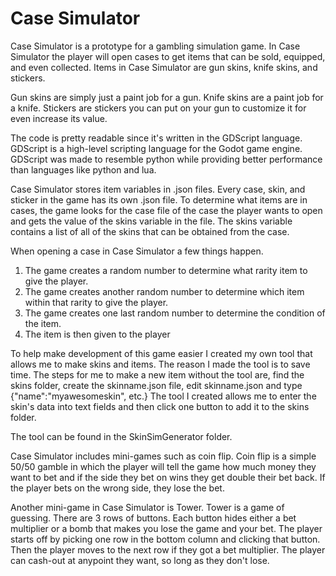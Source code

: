 # Case Simulator

Case Simulator is a prototype for a gambling simulation game. In Case Simulator the player will open cases to get items that can be sold, equipped, and even collected. Items in Case Simulator are gun skins, knife skins, and stickers.

Gun skins are simply just a paint job for a gun. Knife skins are a paint job for a knife. Stickers are stickers you can put on your gun to customize it for even increase its value.

The code is pretty readable since it's written in the GDScript language. GDScript is a high-level scripting language for the Godot game engine. GDScript was made to resemble python while providing better performance than languages like python and lua.

Case Simulator stores item variables in .json files. Every case, skin, and sticker in the game has its own .json file. To determine what items are in cases, the game looks for the case file of the case the player wants to open and gets the value of the skins variable in the file. The skins variable contains a list of all of the skins that can be obtained from the case.

When opening a case in Case Simulator a few things happen.
1. The game creates a random number to determine what rarity item to give the player.
2. The game creates another random number to determine which item within that rarity to give the player.
3. The game creates one last random number to determine the condition of the item.
4. The item is then given to the player

To help make development of this game easier I created my own tool that allows me to make skins and items. The reason I made the tool is to save time. The steps for me to make a new item without the tool are, find the skins folder, create the skinname.json file, edit skinname.json and type {"name":"myawesomeskin", etc.} The tool I created allows me to enter the skin's data into text fields and then click one button to add it to the skins folder.

The tool can be found in the SkinSimGenerator folder.

Case Simulator includes mini-games such as coin flip. Coin flip is a simple 50/50 gamble in which the player will tell the game how much money they want to bet and if the side they bet on wins they get double their bet back. If the player bets on the wrong side, they lose the bet.

Another mini-game in Case Simulator is Tower. Tower is a game of guessing. There are 3 rows of buttons. Each button hides either a bet multiplier or a bomb that makes you lose the game and your bet. The player starts off by picking one row in the bottom column and clicking that button. Then the player moves to the next row if they got a bet multiplier. The player can cash-out at anypoint they want, so long as they don't lose.
